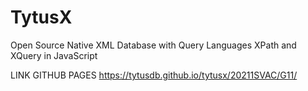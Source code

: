 # TytusX
Open Source Native XML Database with Query Languages XPath and XQuery in JavaScript

LINK GITHUB PAGES
https://tytusdb.github.io/tytusx/20211SVAC/G11/

